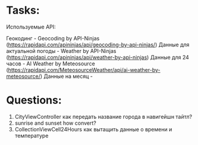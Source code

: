 # Tasks:

 Используемые API:
 
Геокодинг - Geocoding by API-Ninjas (https://rapidapi.com/apininjas/api/geocoding-by-api-ninjas/)
Данные для актуальной погоды - Weather by API-Ninjas (https://rapidapi.com/apininjas/api/weather-by-api-ninjas)
Данные для 24 часов - AI Weather by Meteosource (https://rapidapi.com/MeteosourceWeather/api/ai-weather-by-meteosource/)
Данные на месяц - 

# Questions:

1. CityViewController как передать название города в навигейшн тайтл?
2. sunrise and sunset how convert?
3. CollectionViewCell24Hours  как вытащить данные о времени и температуре
